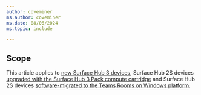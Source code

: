 ```yaml
---
author: coveminer    
ms.author: coveminer
ms.date: 08/06/2024
ms.topic: include

---
```


## Scope

This article applies to [new Surface Hub 3 devices](/surface-hub/surface-hub-3-whats-new), Surface Hub 2S devices [upgraded with the Surface Hub 3 Pack compute cartridge](/surface-hub/install-manage-surface-hub-3-pack) and Surface Hub 2S devices [software-migrated to the Teams Rooms on Windows platform](/surface-hub/surface-hub-2s-migrate-to-mtr-w).
